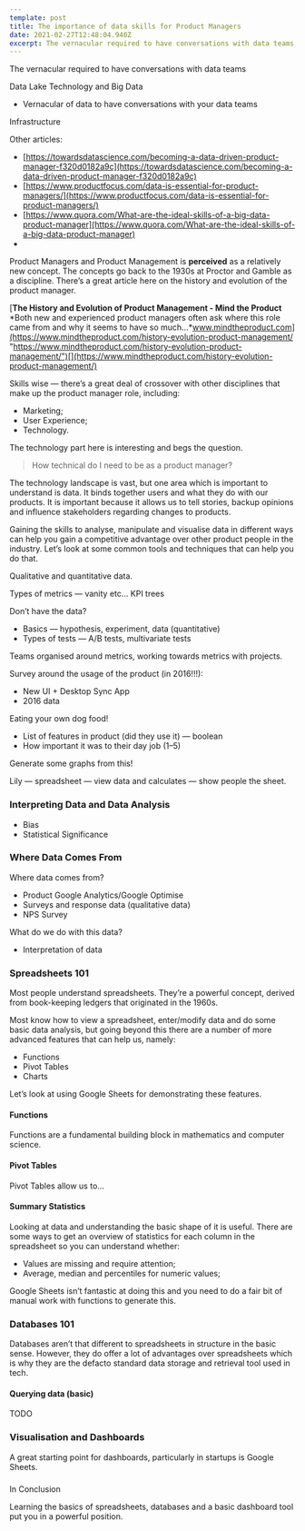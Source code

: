 ```yaml
---
template: post
title: The importance of data skills for Product Managers
date: 2021-02-27T12:48:04.940Z
excerpt: The vernacular required to have conversations with data teams
---
```

The vernacular required to have conversations with data teams

Data Lake Technology and Big Data

*   Vernacular of data to have conversations with your data teams

Infrastructure

Other articles:

*   [https://towardsdatascience.com/becoming-a-data-driven-product-manager-f320d0182a9c](https://towardsdatascience.com/becoming-a-data-driven-product-manager-f320d0182a9c)
*   [https://www.productfocus.com/data-is-essential-for-product-managers/](https://www.productfocus.com/data-is-essential-for-product-managers/)
*   [https://www.quora.com/What-are-the-ideal-skills-of-a-big-data-product-manager](https://www.quora.com/What-are-the-ideal-skills-of-a-big-data-product-manager)
*     
    

Product Managers and Product Management is **perceived** as a relatively new concept. The concepts go back to the 1930s at Proctor and Gamble as a discipline. There’s a great article here on the history and evolution of the product manager.

[**The History and Evolution of Product Management - Mind the Product**  
*Both new and experienced product managers often ask where this role came from and why it seems to have so much…*www.mindtheproduct.com](https://www.mindtheproduct.com/history-evolution-product-management/ "https://www.mindtheproduct.com/history-evolution-product-management/")[](https://www.mindtheproduct.com/history-evolution-product-management/)

Skills wise — there’s a great deal of crossover with other disciplines that make up the product manager role, including:

*   Marketing;
*   User Experience;
*   Technology.

The technology part here is interesting and begs the question. 

> How technical do I need to be as a product manager? 

The technology landscape is vast, but one area which is important to understand is data. It binds together users and what they do with our products. It is important because it allows us to tell stories, backup opinions and influence stakeholders regarding changes to products.

Gaining the skills to analyse, manipulate and visualise data in different ways can help you gain a competitive advantage over other product people in the industry. Let’s look at some common tools and techniques that can help you do that.

Qualitative and quantitative data.

Types of metrics — vanity etc… KPI trees

Don’t have the data?

*   Basics — hypothesis, experiment, data (quantitative)
*   Types of tests — A/B tests, multivariate tests

Teams organised around metrics, working towards metrics with projects.

Survey around the usage of the product (in 2016!!!):

*   New UI + Desktop Sync App
*   2016 data

Eating your own dog food! 

*   List of features in product (did they use it) — boolean
*   How important it was to their day job (1–5)

Generate some graphs from this!

Lily — spreadsheet — view data and calculates — show people the sheet.

  

### Interpreting Data and Data Analysis

*   Bias
*   Statistical Significance

### Where Data Comes From

Where data comes from?

*   Product Google Analytics/Google Optimise
*   Surveys and response data (qualitative data)
*   NPS Survey

What do we do with this data?

*   Interpretation of data

### Spreadsheets 101

Most people understand spreadsheets. They’re a powerful concept, derived from book-keeping ledgers that originated in the 1960s. 

Most know how to view a spreadsheet, enter/modify data and do some basic data analysis, but going beyond this there are a number of more advanced features that can help us, namely:

*   Functions
*   Pivot Tables
*   Charts

Let’s look at using Google Sheets for demonstrating these features.

#### Functions

Functions are a fundamental building block in mathematics and computer science. 

#### Pivot Tables

Pivot Tables allow us to… 

#### Summary Statistics

Looking at data and understanding the basic shape of it is useful. There are some ways to get an overview of statistics for each column in the spreadsheet so you can understand whether:

*   Values are missing and require attention;
*   Average, median and percentiles for numeric values;

Google Sheets isn’t fantastic at doing this and you need to do a fair bit of manual work with functions to generate this.

### Databases 101

Databases aren’t that different to spreadsheets in structure in the basic sense. However, they do offer a lot of advantages over spreadsheets which is why they are the defacto standard data storage and retrieval tool used in tech.

#### Querying data (basic)

TODO

### Visualisation and Dashboards

A great starting point for dashboards, particularly in startups is Google Sheets.

###   

In Conclusion

Learning the basics of spreadsheets, databases and a basic dashboard tool put you in a powerful position.
